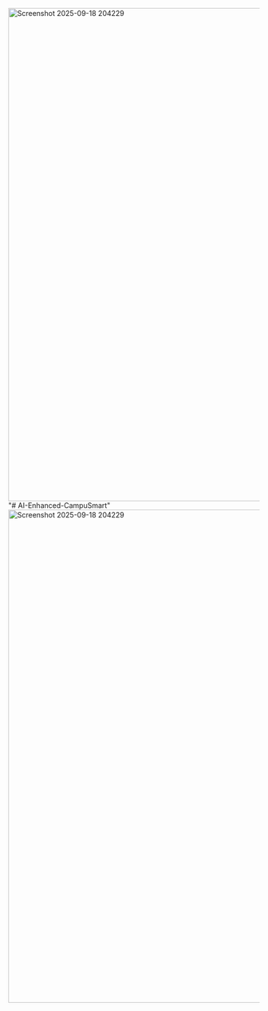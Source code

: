 <img width="1919" height="988" alt="Screenshot 2025-09-18 204229" src="https://github.com/user-attachments/assets/198e0fb3-e84d-4c3a-a4eb-120f9c7f615f" />"# AI-Enhanced-CampuSmart" 
<img width="1919" height="988" alt="Screenshot 2025-09-18 204229" src="https://github.com/user-attachments/assets/89392711-a82b-4490-9dd6-34755635a1c2" />
